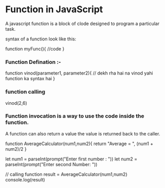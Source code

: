 # Function in JavaScript

A javascript function is a block of clode designed to program a particular task.

syntax of a function look like this:

function myFunc(){
  //code
}

### Function Defination :-

function vinod(parameter1, parameter2){
  // dekh rha hai na vinod yahi function ka syntax hai
}

### function calling
vinod(2,6)


### Function invocation is a way to use the code inside the function.

A function can also return a value the value is returned back to the caller.

function AverageCalculator(num1,num2){
  return "Average = ", (num1 + num2)/2
}

let num1 = parseInt(prompt("Enter first number : "))
let num2 = parseInt(prompt("Enter second Number: "))

// calling function
result = AverageCalculator(num1,num2)
console.log(result)